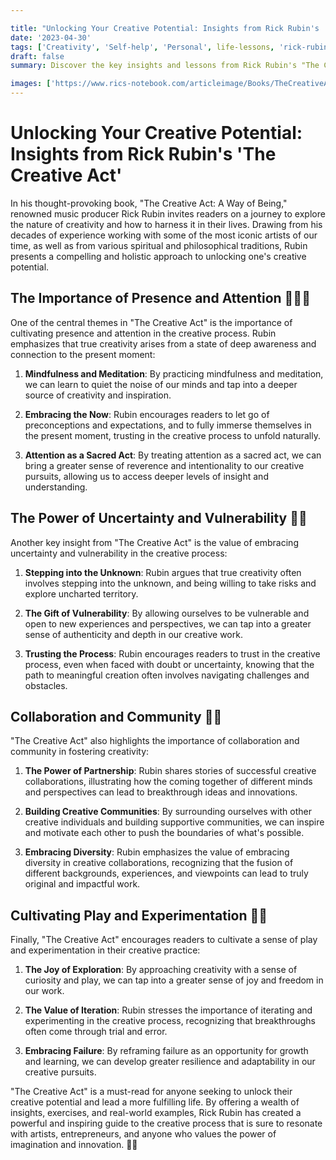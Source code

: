 ```yaml
---

title: "Unlocking Your Creative Potential: Insights from Rick Rubin's 'The Creative Act'"
date: '2023-04-30'
tags: ['Creativity', 'Self-help', 'Personal', life-lessons, 'rick-rubin']
draft: false
summary: Discover the key insights and lessons from Rick Rubin's "The Creative Act," a thought-provoking exploration of the creative process and how to cultivate it in your daily life. From embracing uncertainty to fostering collaboration, learn how to unlock your creative potential and lead a more fulfilling life.

images: ['https://www.rics-notebook.com/articleimage/Books/TheCreativeAct.webp', 'https://www.rics-notebook.com/articleimage/TheCreativeAct.webp']
---
```


# Unlocking Your Creative Potential: Insights from Rick Rubin's 'The Creative Act'

In his thought-provoking book, "The Creative Act: A Way of Being," renowned music producer Rick Rubin invites readers on a journey to explore the nature of creativity and how to harness it in their lives. Drawing from his decades of experience working with some of the most iconic artists of our time, as well as from various spiritual and philosophical traditions, Rubin presents a compelling and holistic approach to unlocking one's creative potential.

## The Importance of Presence and Attention 🧘‍♀️🌿

One of the central themes in "The Creative Act" is the importance of cultivating presence and attention in the creative process. Rubin emphasizes that true creativity arises from a state of deep awareness and connection to the present moment:

1. **Mindfulness and Meditation**: By practicing mindfulness and meditation, we can learn to quiet the noise of our minds and tap into a deeper source of creativity and inspiration.

2. **Embracing the Now**: Rubin encourages readers to let go of preconceptions and expectations, and to fully immerse themselves in the present moment, trusting in the creative process to unfold naturally.

3. **Attention as a Sacred Act**: By treating attention as a sacred act, we can bring a greater sense of reverence and intentionality to our creative pursuits, allowing us to access deeper levels of insight and understanding.

## The Power of Uncertainty and Vulnerability 🌌💫

Another key insight from "The Creative Act" is the value of embracing uncertainty and vulnerability in the creative process:

1. **Stepping into the Unknown**: Rubin argues that true creativity often involves stepping into the unknown, and being willing to take risks and explore uncharted territory.

2. **The Gift of Vulnerability**: By allowing ourselves to be vulnerable and open to new experiences and perspectives, we can tap into a greater sense of authenticity and depth in our creative work.

3. **Trusting the Process**: Rubin encourages readers to trust in the creative process, even when faced with doubt or uncertainty, knowing that the path to meaningful creation often involves navigating challenges and obstacles.

## Collaboration and Community 🤝👥

"The Creative Act" also highlights the importance of collaboration and community in fostering creativity:

1. **The Power of Partnership**: Rubin shares stories of successful creative collaborations, illustrating how the coming together of different minds and perspectives can lead to breakthrough ideas and innovations.

2. **Building Creative Communities**: By surrounding ourselves with other creative individuals and building supportive communities, we can inspire and motivate each other to push the boundaries of what's possible.

3. **Embracing Diversity**: Rubin emphasizes the value of embracing diversity in creative collaborations, recognizing that the fusion of different backgrounds, experiences, and viewpoints can lead to truly original and impactful work.

## Cultivating Play and Experimentation 🎨🔬

Finally, "The Creative Act" encourages readers to cultivate a sense of play and experimentation in their creative practice:

1. **The Joy of Exploration**: By approaching creativity with a sense of curiosity and play, we can tap into a greater sense of joy and freedom in our work.

2. **The Value of Iteration**: Rubin stresses the importance of iterating and experimenting in the creative process, recognizing that breakthroughs often come through trial and error.

3. **Embracing Failure**: By reframing failure as an opportunity for growth and learning, we can develop greater resilience and adaptability in our creative pursuits.

"The Creative Act" is a must-read for anyone seeking to unlock their creative potential and lead a more fulfilling life. By offering a wealth of insights, exercises, and real-world examples, Rick Rubin has created a powerful and inspiring guide to the creative process that is sure to resonate with artists, entrepreneurs, and anyone who values the power of imagination and innovation. 🌟💡
